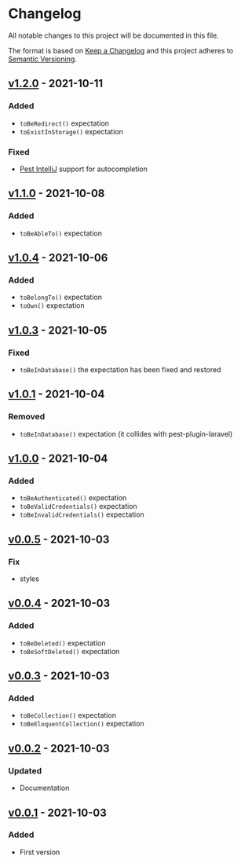 # Changelog
All notable changes to this project will be documented in this file.

The format is based on [Keep a Changelog](http://keepachangelog.com/)
and this project adheres to [Semantic Versioning](http://semver.org/).


## [v1.2.0](https://github.com/pestphp/defstudio-plugin-laravel-expectations/compare/v1.1.0...v1.1.0) - 2021-10-11
### Added
- `toBeRedirect()` expectation
- `toExistInStorage()` expectation

### Fixed
- [Pest IntelliJ](https://github.com/pestphp/pest-intellij) support for autocompletion

## [v1.1.0](https://github.com/pestphp/defstudio-plugin-laravel-expectations/compare/v1.0.4...v1.1.0) - 2021-10-08
### Added
- `toBeAbleTo()` expectation

## [v1.0.4](https://github.com/pestphp/defstudio-plugin-laravel-expectations/compare/v1.0.3...v1.0.4) - 2021-10-06
### Added
- `toBelongTo()` expectation
- `toOwn()` expectation

## [v1.0.3](https://github.com/pestphp/defstudio-plugin-laravel-expectations/compare/v1.0.1...v1.0.3) - 2021-10-05
### Fixed
- `toBeInDatabase()` the expectation has been fixed and restored


## [v1.0.1](https://github.com/pestphp/defstudio-plugin-laravel-expectations/compare/v1.0.0...v1.0.1) - 2021-10-04
### Removed
- `toBeInDatabase()` expectation (it collides with pest-plugin-laravel)

## [v1.0.0](https://github.com/pestphp/defstudio-plugin-laravel-expectations/compare/v0.0.5...v1.0.0) - 2021-10-04
### Added
- `toBeAuthenticated()` expectation
- `toBeValidCredentials()` expectation
- `toBeInvalidCredentials()` expectation

## [v0.0.5](https://github.com/pestphp/defstudio-plugin-laravel-expectations/compare/v0.0.4...v0.0.5) - 2021-10-03
### Fix
- styles

## [v0.0.4](https://github.com/pestphp/defstudio-plugin-laravel-expectations/compare/v0.0.3...v0.0.4) - 2021-10-03
### Added
- `toBeDeleted()` expectation
- `toBeSoftDeleted()` expectation

## [v0.0.3](https://github.com/pestphp/defstudio-plugin-laravel-expectations/compare/v0.0.2...v0.0.3) - 2021-10-03
### Added
- `toBeCollection()` expectation
- `toBeEloquentCollection()` expectation

## [v0.0.2](https://github.com/pestphp/defstudio-plugin-laravel-expectations/compare/v0.0.1...v0.0.2) - 2021-10-03
### Updated
- Documentation

## [v0.0.1](https://github.com/def-studio/pest-plugin-laravel-expectations/tree/v0.0.1) - 2021-10-03
### Added
- First version
